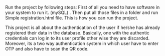 Run the project by following steps: First of all you need to have software in your system to run it. (mySQL) . Then put all those files in a folder and run Simple registration.html file. This is how you can run the project.

This project is all about the authentication of the user if he/she has already registered their data in the database. Basically, one with the authentic credentials can log in to its user profile other wise they are discarded. Moreover, its a two way authentication system in which user have to enter OTP and also have to scan the QR code.
